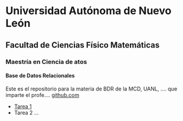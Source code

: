 # Universidad Autónoma de Nuevo León
## Facultad de Ciencias Físico Matemáticas
### Maestría en Ciencia de atos

#### Base de Datos Relacionales

Este es el repositorio para la materia de BDR de la MCD, UANL, .... que imparte el profe.... [github.com](https://github.com/albertobenavides)

- [Tarea 1](/tarea1/inv.md)
- Tarea 2
...